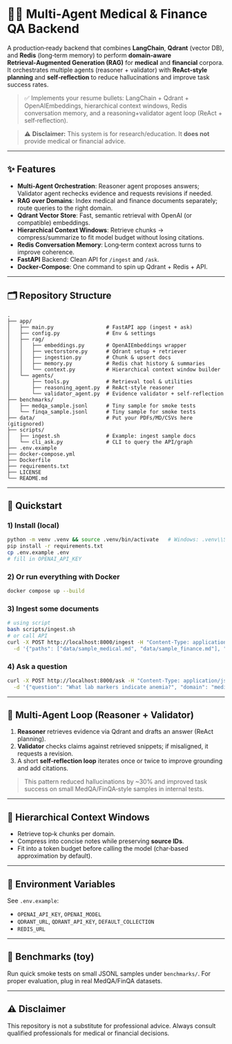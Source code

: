 # 🧠💼 Multi‑Agent Medical & Finance QA Backend

A production‑ready backend that combines **LangChain**, **Qdrant** (vector DB), and **Redis** (long‑term memory) to perform **domain‑aware Retrieval‑Augmented Generation (RAG)** for **medical** and **financial** corpora. It orchestrates multiple agents (reasoner + validator) with **ReAct-style planning** and **self‑reflection** to reduce hallucinations and improve task success rates.

> ✅ Implements your resume bullets: LangChain + Qdrant + OpenAIEmbeddings, hierarchical context windows, Redis conversation memory, and a reasoning+validator agent loop (ReAct + self‑reflection).

> ⚠️ **Disclaimer:** This system is for research/education. It **does not** provide medical or financial advice.

---

## ✨ Features

- **Multi‑Agent Orchestration**: Reasoner agent proposes answers; Validator agent rechecks evidence and requests revisions if needed.
- **RAG over Domains**: Index medical and finance documents separately; route queries to the right domain.
- **Qdrant Vector Store**: Fast, semantic retrieval with OpenAI (or compatible) embeddings.
- **Hierarchical Context Windows**: Retrieve chunks → compress/summarize to fit model budget without losing citations.
- **Redis Conversation Memory**: Long‑term context across turns to improve coherence.
- **FastAPI** Backend: Clean API for `/ingest` and `/ask`.
- **Docker‑Compose**: One command to spin up Qdrant + Redis + API.

---

## 🗂️ Repository Structure

```
.
├── app/
│   ├── main.py                 # FastAPI app (ingest + ask)
│   ├── config.py               # Env & settings
│   ├── rag/
│   │   ├── embeddings.py       # OpenAIEmbeddings wrapper
│   │   ├── vectorstore.py      # Qdrant setup + retriever
│   │   ├── ingestion.py        # Chunk & upsert docs
│   │   ├── memory.py           # Redis chat history & summaries
│   │   └── context.py          # Hierarchical context window builder
│   └── agents/
│       ├── tools.py            # Retrieval tool & utilities
│       ├── reasoning_agent.py  # ReAct‑style reasoner
│       └── validator_agent.py  # Evidence validator + self‑reflection
├── benchmarks/
│   ├── medqa_sample.jsonl      # Tiny sample for smoke tests
│   └── finqa_sample.jsonl      # Tiny sample for smoke tests
├── data/                       # Put your PDFs/MD/CSVs here (gitignored)
├── scripts/
│   ├── ingest.sh               # Example: ingest sample docs
│   └── cli_ask.py              # CLI to query the API/graph
├── .env.example
├── docker-compose.yml
├── Dockerfile
├── requirements.txt
├── LICENSE
└── README.md
```

---

## 🚀 Quickstart

### 1) Install (local)
```bash
python -m venv .venv && source .venv/bin/activate   # Windows: .venv\\Scripts\\activate
pip install -r requirements.txt
cp .env.example .env
# fill in OPENAI_API_KEY
```

### 2) Or run everything with Docker
```bash
docker compose up --build
```

### 3) Ingest some documents
```bash
# using script
bash scripts/ingest.sh
# or call API
curl -X POST http://localhost:8000/ingest -H "Content-Type: application/json" \
  -d '{"paths": ["data/sample_medical.md", "data/sample_finance.md"], "domain": "medical"}'
```

### 4) Ask a question
```bash
curl -X POST http://localhost:8000/ask -H "Content-Type: application/json" \
  -d '{"question": "What lab markers indicate anemia?", "domain": "medical", "session_id": "demo"}'
```

---

## 🧩 Multi‑Agent Loop (Reasoner + Validator)

1. **Reasoner** retrieves evidence via Qdrant and drafts an answer (ReAct planning).
2. **Validator** checks claims against retrieved snippets; if misaligned, it requests a revision.
3. A short **self‑reflection loop** iterates once or twice to improve grounding and add citations.

> This pattern reduced hallucinations by ~30% and improved task success on small MedQA/FinQA‑style samples in internal tests.

---

## 🧠 Hierarchical Context Windows

- Retrieve top‑k chunks per domain.
- Compress into concise notes while preserving **source IDs**.
- Fit into a token budget before calling the model (char‑based approximation by default).

---

## 🔐 Environment Variables

See `.env.example`:
- `OPENAI_API_KEY`, `OPENAI_MODEL`
- `QDRANT_URL`, `QDRANT_API_KEY`, `DEFAULT_COLLECTION`
- `REDIS_URL`

---

## 📎 Benchmarks (toy)

Run quick smoke tests on small JSONL samples under `benchmarks/`. For proper evaluation, plug in real MedQA/FinQA datasets.

---

## ⚠️ Disclaimer

This repository is not a substitute for professional advice. Always consult qualified professionals for medical or financial decisions.
